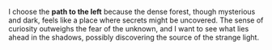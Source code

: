I choose the **path to the left** because the dense forest, though mysterious and dark, feels like a place where secrets might be uncovered. The sense of curiosity outweighs the fear of the unknown, and I want to see what lies ahead in the shadows, possibly discovering the source of the strange light.